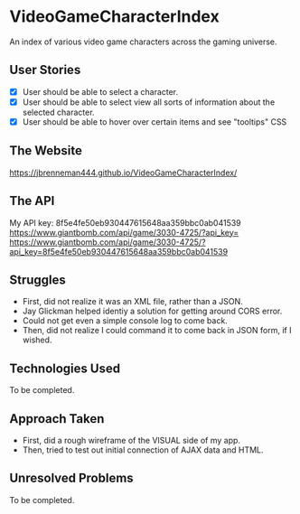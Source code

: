 # VideoGameCharacterIndex
An index of various video game characters across the gaming universe.

## User Stories
- [x] User should be able to select a character.
- [x] User should be able to select view all sorts of information about the selected character.
- [x] User should be able to hover over certain items and see "tooltips" CSS

## The Website
https://jbrenneman444.github.io/VideoGameCharacterIndex/

## The API
My API key: 8f5e4fe50eb930447615648aa359bbc0ab041539  
https://www.giantbomb.com/api/game/3030-4725/?api_key=  
https://www.giantbomb.com/api/game/3030-4725/?api_key=8f5e4fe50eb930447615648aa359bbc0ab041539

## Struggles
* First, did not realize it was an XML file, rather than a JSON.
* Jay Glickman helped identiy a solution for getting around CORS error.
* Could not get even a simple console log to come back.
* Then, did not realize I could command it to come back in JSON form, if I wished.

## Technologies Used
To be completed.

## Approach Taken
* First, did a rough wireframe of the VISUAL side of my app.
* Then, tried to test out initial connection of AJAX data and HTML.

## Unresolved Problems
To be completed.
